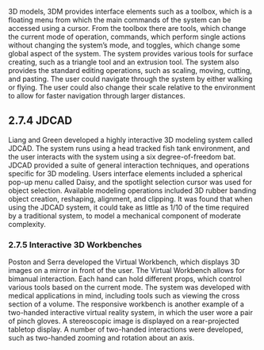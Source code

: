 3D models, 3DM provides interface elements such as a toolbox, which is a floating menu from which the main commands of the system can be accessed using a cursor. From the toolbox there are tools, which change the current mode of operation, commands, which perform single actions without changing the system’s mode, and toggles, which change some global aspect of the system. The system provides various tools for surface creating, such as a triangle tool and an extrusion tool. The system also provides the standard editing operations, such as scaling, moving, cutting, and pasting. The user could navigate through the system by either walking or flying. The user could also change their scale relative to the environment to allow for faster navigation through larger distances.

## 2.7.4 JDCAD

Liang and Green developed a highly interactive 3D modeling system called JDCAD. The system runs using a head tracked fish tank environment, and the user interacts with the system using a six degree-of-freedom bat. JDCAD provided a suite of general interaction techniques, and operations specific for 3D modeling. Users interface elements included a spherical pop-up menu called Daisy, and the spotlight selection cursor was used for object selection. Available modeling operations included 3D rubber banding object creation, reshaping, alignment, and clipping. It was found that when using the JDCAD system, it could take as little as 1/10 of the time required by a traditional system, to model a mechanical component of moderate complexity.

### 2.7.5 Interactive 3D Workbenches

Poston and Serra developed the Virtual Workbench, which displays 3D images on a mirror in front of the user. The Virtual Workbench allows for bimanual interaction. Each hand can hold different props, which control various tools based on the current mode. The system was developed with medical applications in mind, including tools such as viewing the cross section of a volume. The responsive workbench is another example of a two-handed interactive virtual reality system, in which the user wore a pair of pinch gloves. A stereoscopic image is displayed on a rear-projected tabletop display. A number of two-handed interactions were developed, such as two-handed zooming and rotation about an axis.